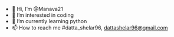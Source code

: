 - 👋 Hi, I’m @Manava21
- 👀 I’m interested in coding
- 🌱 I’m currently learning python
- 📫 How to reach me #datta_shelar96, dattashelar96@gmail.com 

<!---
Manava21/Manava21 is a ✨ special ✨ repository because its `README.md` (this file) appears on your GitHub profile.
You can click the Preview link to take a look at your changes.
--->
